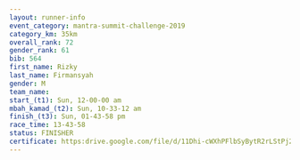 ```yaml
---
layout: runner-info 
event_category: mantra-summit-challenge-2019 
category_km: 35km 
overall_rank: 72
gender_rank: 61
bib: 564
first_name: Rizky
last_name: Firmansyah
gender: M
team_name: 
start_(t1): Sun, 12-00-00 am
mbah_kamad_(t2): Sun, 10-33-12 am
finish_(t3): Sun, 01-43-58 pm
race_time: 13-43-58
status: FINISHER
certificate: https:drive.google.com/file/d/11Dhi-cWXhPFlbSyBytR2rLStPj2q0DYv/view?usp=sharing
---
```

